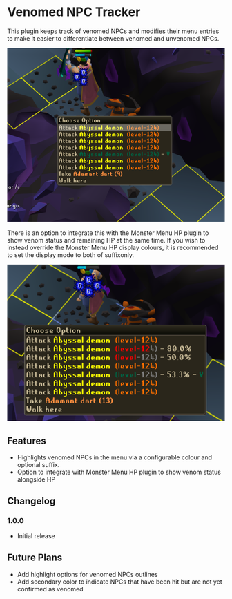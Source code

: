 # Venomed NPC Tracker
This plugin keeps track of venomed NPCs and modifies their menu entries to make it easier to differentiate 
between venomed and unvenomed NPCs.

![venom_standalone.png](img/venom_standalone.png)

There is an option to integrate this with the Monster Menu HP plugin to show venom status and 
remaining HP at the same time.
If you wish to instead override the Monster Menu HP display colours, it is recommended to set the display mode to both of suffixonly.

![venom_integrated.png](img/venom_integrated.png)

## Features
- Highlights venomed NPCs in the menu via a configurable colour and optional suffix.
- Option to integrate with Monster Menu HP plugin to show venom status alongside HP

## Changelog

### 1.0.0
- Initial release

## Future Plans
- Add highlight options for venomed NPCs outlines
- Add secondary color to indicate NPCs that have been hit but are not yet confirmed as venomed